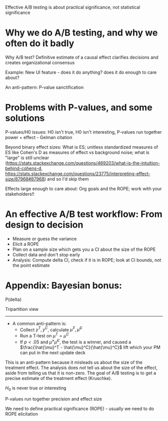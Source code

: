 Effective A/B testing is about practical significance, not statistical significance

# Why we do A/B testing, and why we often do it badly

Why A/B test? Definitive estimate of a causal effect clarifies decisions and creates organizational consensus

Example: New UI feature - does it do anything? does it do enough to care about?

An anti-pattern: P-value sanctification

# Problems with P-values, and some solutions

P-values/H0 issues: H0 isn't true, H0 isn't interesting, P-values run together power + effect - Gelman citation

Beyond binary effect sizes: What is ES; unitless standardized measures of ES like Cohen's D as measures of effect vs background noise; what is "large" is still unclear (https://stats.stackexchange.com/questions/469203/what-is-the-intuition-behind-cohens-d, https://stats.stackexchange.com/questions/23775/interpreting-effect-size/87968#87968) and so I'd skip them

Effects large enough to care about: Org goals and the ROPE; work with your stakeholders!!

# An effective A/B test workflow: From design to decision

- Measure or guess the variance
- Elicit a ROPE
- Plan on a sample size which gets you a CI about the size of the ROPE
- Collect data and don't stop early
- Analysis: Compute delta CI, check if it is in ROPE; look at CI bounds, not the point estimate

# Appendix: Bayesian bonus:

P(delta)

Tripartition view

--------------------------------------------------------


- A common anti-pattern is:
  - Collect $y^T, y^C$, calculate $\hat{\mu}^T, \hat{\mu}^C$
  - Run a T-test on $\mu^T = \mu^C$
  - If $p < .05$ and $\hat{\mu}^ > \hat{\mu}^C$, the test is a winner, and caused a $\frac{\hat{\mu}^T - \hat{\mu}^C}{\hat{\mu}^C}$ lift which your PM can put in the next update deck

This is an anti-pattern because it misleads us about the size of the treatment effect. The analysis does _not_ tell us about the size of the effect, aside from telling us that it is non-zero. The goal of A/B testing is to get a precise estimate of the treatment effect (Kruschke).

$H_0$ is never true or interesting

P-values run together precision and effect size

We need to define practical significance (ROPE) - usually we need to do ROPE elicitation
